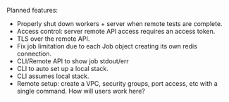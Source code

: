 Planned features:

 - Properly shut down workers + server when remote tests are complete.
 - Access control: server remote API access requires an access token.
 - TLS over the remote API.
 - Fix job limitation due to each Job object creating its own redis connection.
 - CLI/Remote API to show job stdout/err
 - CLI to auto set up a local stack.
 - CLI assumes local stack.
 - Remote setup: create a VPC, security groups, port access, etc with a single command. How will users work here?
